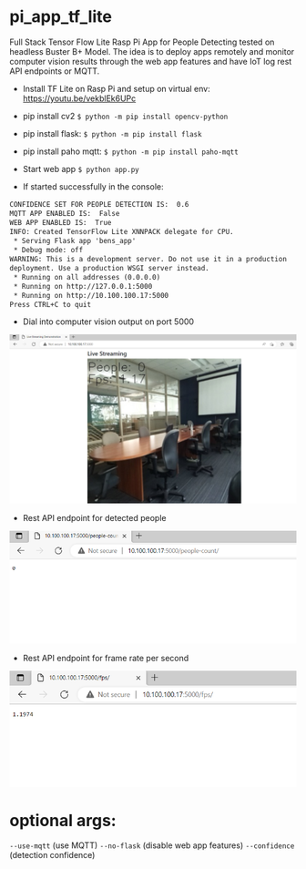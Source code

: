 # pi_app_tf_lite
Full Stack Tensor Flow Lite Rasp Pi App for People Detecting tested on headless Buster B+ Model. The idea is to deploy apps remotely and monitor computer vision results through the web app features and have IoT log rest API endpoints or MQTT.


* Install TF Lite on Rasp Pi and setup on virtual env:
https://youtu.be/vekblEk6UPc

* pip install cv2
`$ python -m pip install opencv-python`

* pip install flask:
`$ python -m pip install flask`

* pip install paho mqtt:
`$ python -m pip install paho-mqtt`

* Start web app
`$ python app.py`

* If started successfully in the console:

```
CONFIDENCE SET FOR PEOPLE DETECTION IS:  0.6
MQTT APP ENABLED IS:  False
WEB APP ENABLED IS:  True
INFO: Created TensorFlow Lite XNNPACK delegate for CPU.
 * Serving Flask app 'bens_app'
 * Debug mode: off
WARNING: This is a development server. Do not use it in a production deployment. Use a production WSGI server instead.
 * Running on all addresses (0.0.0.0)
 * Running on http://127.0.0.1:5000
 * Running on http://10.100.100.17:5000
Press CTRL+C to quit
```

* Dial into computer vision output on port 5000

![exampleSnip](/images/cap.PNG)

* Rest API endpoint for detected people

![exampleSnip](/images/peoplecount.PNG)

* Rest API endpoint for frame rate per second

![exampleSnip](/images/fps.PNG)

# optional args:
`--use-mqtt` (use MQTT)
`--no-flask` (disable web app features)
`--confidence` (detection confidence)


